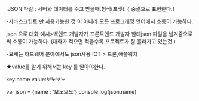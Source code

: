 
.JSON 파일
: 서버와 데이터를 주고 받을때.형식(포맷). 
{ 중괄호로 표현한다.}

-자바스크립트 만 사용가능한 것 이 아니라 
모든 프로그래밍 언어에서 소통이 가능하다.

json 으로 대화
예시>백엔드 개발자가 프론트엔드 개발자 한테json
파일을 넘겨줌으로써 소통이 가능하다.
(대화가 적으면 적을수록 프로젝트가 잘 흘러가고 있는것.)

-요새는 하드웨어 분야에서도 json사용
IOT > 드론,애플워치 




★value를 알기 위해서는 key 를 알아야한다.

key:name
value:보노보노

var json = {name : '보노보노'}
  console.log(json.name)
